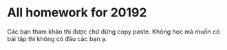 # All homework for 20192

Các bạn tham khảo thì được chứ đừng copy paste. Không học mà muốn có bài tập thì không có đâu các bạn ạ. 

